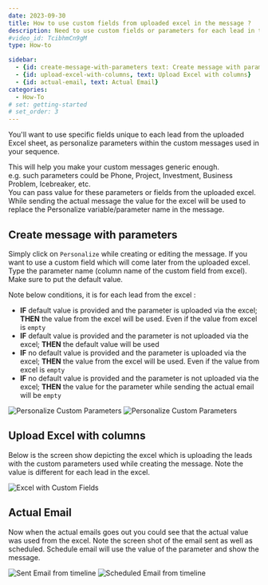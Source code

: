 ```yaml
---
date: 2023-09-30
title: How to use custom fields from uploaded excel in the message ?
description: Need to use custom fields or parameters for each lead in the uploaded excel as a personalize parameter or variable in the custom message used in the squence
#video_id: TcibhmCn9gM
type: How-to

sidebar:
  - {id: create-message-with-parameters text: Create message with parameters}
  - {id: upload-excel-with-columns, text: Upload Excel with columns}
  - {id: actual-email, text: Actual Email}
categories:
  - How-To
# set: getting-started
# set_order: 3
---
```


You'll want to use specific fields unique to each lead from the uploaded Excel sheet, as personalize parameters within the custom messages used in your sequence.

This will help you make your custom messages generic enough.  
e.g. such parameters could be Phone, Project, Investment, Business Problem, Icebreaker, etc.  
You can pass value for these parameters or fields from the uploaded excel. While sending the actual message the value for the excel will be used to replace the Personalize variable/parameter name in the message. 

## Create message with parameters
Simply click on `Personalize` while creating or editing the message. If you want to use a custom field which will come later from the uploaded excel. Type the parameter name (column name of the custom field from excel). Make sure to put the default value.  

Note below conditions, it is for each lead from the excel :  
- **IF** default value is provided and the parameter is uploaded via the excel; **THEN** the value from the excel will be used. Even if the value from excel is `empty`
- **IF** default value is provided and the parameter is not uploaded via the excel; **THEN** the default value will be used
- **IF** no default value is provided and the parameter is uploaded via the excel; **THEN** the value from the excel will be used. Even if the value from excel is `empty`
- **IF** no default value is provided and the parameter is not uploaded via the excel; **THEN** the value for the parameter while sending the actual email will be `empty`

![Personalize Custom Parameters](../../images/personalize-custom-parameters.png)
![Personalize Custom Parameters](../../images/personalize-custom-parameters-used.png)

## Upload Excel with columns
Below is the screen show depicting the excel which is uploading the leads with the custom parameters used while creating the message. Note the value is different for each lead in the excel.

![Excel with Custom Fields](../../images/excel-with-custom-fields.png)

## Actual Email
Now when the actual emails goes out you could see that the actual value was used from the excel. 
Note the screen shot of the email sent as well as scheduled. Schedule email will use the value of the parameter and show the message. 

![Sent Email from timeline](../../images/sent-email-from-timeline.png)
![Scheduled Email from timeline](../../images/scheduled-email-from-timeline.png)